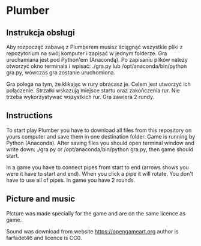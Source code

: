 # Plumber

## Instrukcja obsługi

Aby rozpocząć zabawę z Plumberem musisz ściągnąć wszystkie pliki z repozytorium na swój komputer i zapisać w jednym folderze. Gra uruchamiana jest pod Python'em (Anacondą). Po zapisaniu plików należy otworzyć okno terminala i wpisać: ./gra.py lub /opt/anaconda/bin/python gra.py, wówczas gra zostanie uruchomiona.

Gra polega na tym, że klikając w rury obracasz je. Celem jest utworzyć ich połączenie. Strzałki wskazują miejsce startu oraz zakończenia rur. Nie trzeba wykorzystywać wszystkich rur. Gra zawiera 2 rundy.

## Instructions

To start play Plumber you have to download all files from this repository on yours computer and save them in one destination folder. Game is running by Python (Anaconda). After saving files you should open terminal window and write down: ./gra.py or /opt/anaconda/bin/python gra.py, then game should start.

In a game you have to connect pipes from start to end (arrows shows you were it have to start and end). When you click a pipe it will rotate. You don't have to use all of pipes. In game you have 2 rounds.


## Picture and music

Picture was made specially for the game and are on the same licence as game.

Sound was download from website https://opengameart.org author is farfadet46 and licence is CC0.
